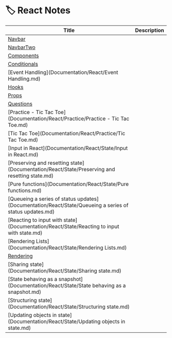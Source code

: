 # 🏷️ React Notes

| Title | Description |
|-------|-------------|
| [Navbar](Documentation/Component/Navbar.md) |  |
| [NavbarTwo](Documentation/Component/NavbarTwo.md) |  |
| [Components](Documentation/React/Components.md) |  |
| [Conditionals](Documentation/React/Conditionals.md) |  |
| [Event Handling](Documentation/React/Event Handling.md) |  |
| [Hooks](Documentation/React/Hooks.md) |  |
| [Props](Documentation/React/Props.md) |  |
| [Questions](Documentation/React/Questions.md) |  |
| [Practice - Tic Tac Toe](Documentation/React/Practice/Practice - Tic Tac Toe.md) |  |
| [Tic Tac Toe](Documentation/React/Practice/Tic Tac Toe.md) |  |
| [Input in React](Documentation/React/State/Input in React.md) |  |
| [Preserving and resetting state](Documentation/React/State/Preserving and resetting state.md) |  |
| [Pure functions](Documentation/React/State/Pure functions.md) |  |
| [Queueing a series of status updates](Documentation/React/State/Queueing a series of status updates.md) |  |
| [Reacting to input with state](Documentation/React/State/Reacting to input with state.md) |  |
| [Rendering Lists](Documentation/React/State/Rendering Lists.md) |  |
| [Rendering](Documentation/React/State/Rendering.md) |  |
| [Sharing state](Documentation/React/State/Sharing state.md) |  |
| [State behaving as a snapshot](Documentation/React/State/State behaving as a snapshot.md) |  |
| [Structuring state](Documentation/React/State/Structuring state.md) |  |
| [Updating objects in state](Documentation/React/State/Updating objects in state.md) |  |
